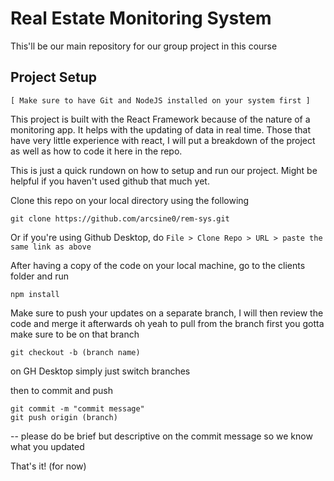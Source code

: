 # Real Estate Monitoring System
This'll be our main repository for our group project in this course

## Project Setup

`[ Make sure to have Git and NodeJS installed on your system first ]`

This project is built with the React Framework because of the nature of a monitoring app. It helps with the updating of data in real time. Those that have very little experience with react, I will put a breakdown of the project as well as how to code it here in the repo.

This is just a quick rundown on how to setup and run our project. Might be helpful if you haven't used github that much yet.

Clone this repo on your local directory using the following

```
git clone https://github.com/arcsine0/rem-sys.git
```

Or if you're using Github Desktop, do `File > Clone Repo > URL > paste the same link as above`

After having a copy of the code on your local machine, go to the clients folder and run
```
npm install
```

Make sure to push your updates on a separate branch, I will then review the code and merge it afterwards
oh yeah to pull from the branch first you gotta make sure to be on that branch

```
git checkout -b (branch name)
```

on GH Desktop simply just switch branches

then to commit and push
```
git commit -m "commit message"
git push origin (branch)
```
-- please do be brief but descriptive on the commit message so we know what you updated

That's it! (for now)
